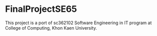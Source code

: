 # FinalProjectSE65 

This project is a port of sc362102 Software Engineering in IT program at College of Computing, Khon Kaen University.
